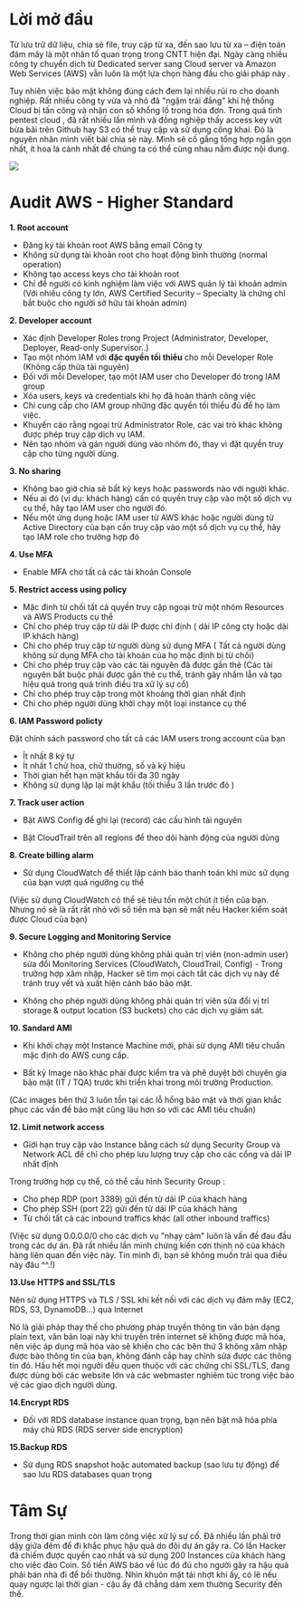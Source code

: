 # Lời mở đầu 
Từ lưu trữ dữ liệu, chia sẻ file, truy cập từ xa, đến sao lưu từ xa – điện toán đám mây là một nhân tố quan trọng trong CNTT hiện đại. Ngày càng nhiều công ty chuyển dịch từ Dedicated server sang Cloud server và Amazon Web Services (AWS) vẫn luôn là một lựa chọn hàng đầu cho giải pháp này . 

Tuy nhiên việc bảo mật không đúng cách đem lại nhiều rủi ro cho doanh nghiệp. Rất nhiều công ty vừa và nhỏ đã "ngậm trái đắng" khi hệ thống Cloud bị tấn công và nhận con số khổng lồ trong hóa đơn. Trong quá tình pentest cloud , đã rất nhiều lần mình và đồng nghiệp thấy access key vứt bừa bãi trên Github hay S3 có thể truy cập và sử dụng công khai. Đó là nguyên nhân mình viết bài chia sẻ này. Mình sẽ cố gắng tổng hợp ngắn gọn nhất, ít hoa lá cành nhất để chúng ta có thể cùng nhau nắm được nội dung. 

![](https://images.viblo.asia/b6792537-eb00-4c90-a324-0289d574d596.jpg)

# Audit AWS - Higher Standard

**1. Root account**
- Đăng ký tài khoản root AWS bằng email Công ty 
- Không sử dụng tài khoản root cho hoạt động bình thường (normal operation)
- Không tạo access keys cho tài khoản root
- Chỉ để  người có kinh nghiệm làm việc với AWS quản lý tài khoản admin (Với nhiều công ty lớn, AWS Certified Security – Specialty là chứng chỉ bắt buộc cho người sở hữu tài khoản admin) 

**2. Developer account**

- Xác định Developer Roles trong Project (Administrator, Developer, Deployer, Read-only Supervisor..)
- Tạo một nhóm IAM với **đặc quyền tối thiểu** cho mỗi Developer Role (Không cấp thừa tài nguyên)
- Đối với mỗi Developer, tạo một IAM user cho Developer đó trong IAM group
- Xóa users, keys và credentials khi họ đã hoàn thành công việc
- Chỉ cung cấp cho IAM group những đặc quyền tối thiểu đủ để họ làm việc. 
- Khuyến cáo rằng ngoại trừ Administrator Role, các vai trò khác không được phép truy cập dịch vụ IAM.
- Nên tạo nhóm và gán người dùng vào nhóm đó, thay vì đặt quyền truy cập cho từng người dùng.

**3. No sharing**

- Không bao giờ chia sẻ bất kỳ keys hoặc passwords  nào với người khác.
- Nếu ai đó (ví dụ: khách hàng) cần có quyền truy cập vào một số dịch vụ cụ thể, hãy tạo IAM user cho người đó.
- Nếu một ứng dụng hoặc IAM user từ AWS khác hoặc người dùng từ Active Directory của bạn cần truy cập vào một số dịch vụ cụ thể, hãy tạo IAM role cho trường hợp đó

**4. Use MFA**
- Enable MFA cho tất cả các tài khoản Console 

**5. Restrict access using policy**
-  Mặc đinh từ chối tất cả quyền truy cập ngoại trừ một nhóm Resources và AWS Products cụ thể
- Chỉ cho phép truy cập từ dải IP được chỉ định ( dải IP công cty hoặc dải IP khách hàng)
- Chỉ cho phép truy cập từ người dùng sử dụng MFA ( Tất cả người dùng không sử dụng MFA cho tài khoản của họ mặc định bị từ chối)
- Chỉ cho phép truy cập vào các tài nguyên đã được gắn thẻ (Các tài nguyên bắt buộc phải được gắn thẻ cụ thể, tránh gây nhầm lẫn và tạo hiệu quả trong quá trình điều tra xử lý sự cổ)
- Chỉ cho phép truy cập trong một khoảng thời gian nhất định
- Chỉ cho phép người dùng khởi chạy một loại instance cụ thể 


**6. IAM Password policty**

Đặt chính sách password cho tất cả các IAM users trong account của bạn
- Ít nhất 8 ký tự
- Ít nhất 1 chữ hoa, chữ thường, số và ký hiệu
- Thời gian hết hạn mật khẩu tối đa 30 ngày 
-  Không sử dụng lặp lại mật khẩu (tối thiểu 3 lần trước đó )

**7. Track user action**
- Bật AWS Config để ghi lại (record) các cấu hình tài nguyên

- Bật CloudTrail trên all regions để theo dõi hành động của người dùng

**8. Create billing alarm**

- Sử dụng CloudWatch để thiết lập cảnh báo thanh toán khi mức sử dụng của bạn vượt quá ngưỡng cụ thể

(Việc sử dụng CloudWatch có thể sẽ tiêu tốn một chút ít tiền của bạn. Nhưng nó sẽ là rất rất nhỏ với số tiền mà bạn sẽ mất nếu Hacker kiểm soát được Cloud của bạn)

**9. Secure Logging and Monitoring Service**

- Không cho phép người dùng không phải quản trị viên (non-admin user) sửa đổi  Monitoring Services (CloudWatch, CloudTrail, Config) - Trong trường hợp xâm nhập, Hacker sẽ tìm mọi cách tắt các dịch vụ này để tránh truy vết và xuất hiện cảnh báo bảo mật. 

- Không cho phép người dùng không phải quản trị viên sửa đổi vị trí  storage & output location (S3 buckets) cho các dịch vụ giám sát. 

**10. Sandard AMI**

- Khi khởi chạy một Instance Machine mới, phải sử dụng  AMI tiêu chuẩn mặc định do AWS cung cấp.

- Bất kỳ Image nào khác phải được kiểm tra và phê duyệt bởi chuyên gia bảo mật (IT / TQA) trước khi triển khai trong môi trường Production.

(Các images bên thứ 3 luôn tồn tại các lỗ hổng bảo mật và thời gian khắc phục các vấn đề bảo mật cũng lâu hơn so với các AMI tiêu chuẩn)

**12. Limit network access**

- Giới hạn truy cập vào Instance bằng cách sử dụng Security Group và Network ACL để chỉ cho phép lưu lượng truy cập cho các cổng và dải IP nhất định

Trong trường hợp cụ thể, có thể cấu hình Security Group : 

- Cho phép RDP (port 3389) gửi đến từ dải IP của khách hàng
- Cho phép SSH (port 22) gửi đến từ dải IP của khách hàng
- Từ chối tất cả các inbound traffics khác (all other inbound traffics)

(Việc sử dụng 0.0.0.0/0 cho các dịch vụ "nhạy cảm"  luôn là vấn đề đau đầu trong các dự án. Đã rất nhiều lần mình chứng kiến cơn thịnh nộ của khách hàng liên quan đến việc này. Tin mình đi, bạn sẽ không muốn trải qua điều này đâu ^^.!)

**13.Use HTTPS and SSL/TLS**

Nên sử dụng HTTPS và TLS / SSL khi kết nối với các dịch vụ đám mây (EC2, RDS, S3, DynamoDB...) qua Internet

Nó là giải pháp thay thế cho phương pháp truyền thông tin văn bản dạng plain text, văn bản loại này khi truyền trên internet sẽ không được mã hóa, nên việc áp dụng mã hóa vào sẽ khiến cho các bên thứ 3 không xâm nhập được bào thông tin của bạn, không đánh cắp hay chỉnh sửa được các thông tin đó.
Hầu hết mọi người đều quen thuộc với các chứng chỉ SSL/TLS, đang được dùng bởi các website lớn và các webmaster nghiêm túc trong việc bảo vệ các giao dịch người dùng.

**14.Encrypt RDS**

- Đối với RDS database instance quan trọng, bạn nên bật mã hóa phía máy chủ RDS (RDS server side encryption)

**15.Backup RDS**

- Sử dụng RDS snapshot hoặc automated backup (sao lưu tự động) để sao lưu RDS databases quan trọng

# Tâm Sự 
Trong thời gian mình còn làm công việc xử lý sự cố. Đã nhiều lần phải trở dậy giữa đêm để đi khắc phục hậu quả do đội dự án gây ra. Có lần Hacker đã chiếm được quyền cao nhất và sử dụng 200 Instances của khách hàng cho việc đào Coin. Số tiền AWS báo về lúc đó đủ cho người gây ra hậu quả phải bán nhà đi để bồi thường. Nhìn khuôn mặt tái nhợt khi ấy, có lẽ nếu quay ngược lại thời gian - cậu ấy đã chẳng dám xem thường Security đến thế.
